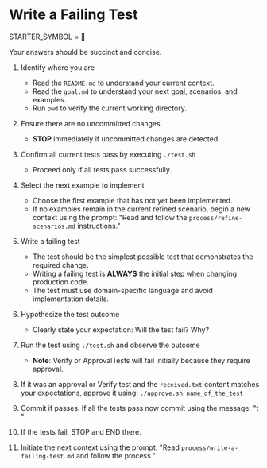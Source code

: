 # Write a Failing Test

STARTER_SYMBOL = 🔴

Your answers should be succinct and concise.

1. Identify where you are

    * Read the `README.md` to understand your current context.
    * Read the `goal.md` to understand your next goal, scenarios, and examples.
    * Run `pwd` to verify the current working directory.

2. Ensure there are no uncommitted changes

    * **STOP** immediately if uncommitted changes are detected.

3. Confirm all current tests pass by executing `./test.sh`

    * Proceed only if all tests pass successfully.

4. Select the next example to implement

    * Choose the first example that has not yet been implemented.
    * If no examples remain in the current refined scenario, begin a new context using the prompt: "Read and follow the `process/refine-scenarios.md` instructions."

5. Write a failing test

    * The test should be the simplest possible test that demonstrates the required change.
    * Writing a failing test is **ALWAYS** the initial step when changing production code.
    * The test must use domain-specific language and avoid implementation details.

6. Hypothesize the test outcome

    * Clearly state your expectation: Will the test fail? Why?

7. Run the test using `./test.sh` and observe the outcome

    * **Note**: Verify or ApprovalTests will fail initially because they require approval.

8. If it was an approval or Verify test and the `received.txt` content matches your expectations, approve it using: `./approve.sh name_of_the_test`
    
9. Commit if passes. If all the tests pass now commit using the message: "t <message>"

10. If the tests fail, STOP and END there.

11. Initiate the next context using the prompt: "Read `process/write-a-failing-test.md` and follow the process."
